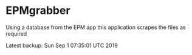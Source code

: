 # EPMgrabber
Using a database from the EPM app this application scrapes the files as required


Latest backup: Sun Sep 1 07:35:01 UTC 2019

